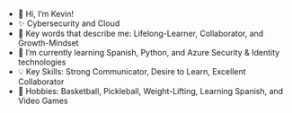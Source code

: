 - 👋 Hi, I’m Kevin!
- ✨ Cybersecurity and Cloud 
- 🌱 Key words that describe me: Lifelong-Learner, Collaborator, and Growth-Mindset
- 👀 I’m currently learning Spanish, Python, and Azure Security & Identity technologies
- 💡  Key Skills: Strong Communicator, Desire to Learn, Excellent Collaborator 
- 🏀 Hobbies: Basketball, Pickleball, Weight-Lifting, Learning Spanish, and Video Games


<!---
earkevin11/earkevin11 is a ✨ special ✨ repository because its `README.md` (this file) appears on your GitHub profile.
You can click the Preview link to take a look at your changes.
--->
